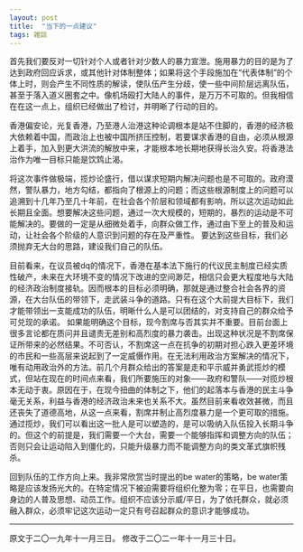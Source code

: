 ```yaml
---
layout: post
title:  "当下的一点建议"
tags: 雑談
---
```


首先我们要反对一切针对个人或者针对少数人的暴力宣泄。施用暴力的目的是为了达到政府回应诉求，或其他针对体制整体；如果将这个手段施加在“代表体制”的个体上时，则会产生不同性质的解读，使队伍产生分歧，使一些中间阶层远离队伍，甚至于落入道义圈套之中。像机场殴打大陆人的事件，是万万不可取的。但我相信在在这一点上，组织已经做出了检讨，并明晰了行动的目的。

香港偏安论，光复香港，乃至港人治港这种论调根本是站不住脚的，香港的经济极大依赖着中国，而政治上也被中国所挤压控制，若要谋求香港的自由，必须从根源上着手，加入到更大洪流的解放中来，才能根本地长期地获得长治久安。将香港法治作为唯一目标只能是饮鸩止渴。

将这次事件做极端，揽炒论盛行，借以谋求短期内解决问题也是不可取的。政府漠然，警队暴力，地方勾结，都指向了根源上的问题；而这些根源制度上的问题可以追溯到十几年乃至几十年前，在社会各个阶层和领域都有影响，所以这次运动如此长期且全面。想要解决这些问题，通过一次大规模的，短期的，暴烈的运动是不可能解决的。要做的一定是从细微处着手，向群众做工作，通过由下至上的普及和运动，让社会各个阶级的人意识到问题的存在及严重性。
要达到这些目标，我们必须抛弃无大台的思路，建设我们自己的队伍。

目前看来，在议员被dq的情况下，香港在基本法下施行的代议民主制度已经实质性破产，未来在大环境不变的情况下改进的空间渺茫，相信只会更大程度地与大陆的经济政治制度接轨。因而根本的目标必须明确，那就是通过整合社会各界的资源，在大台队伍的带领下，走武装斗争的道路。只有在这个大前提大目标下，我们才能带领出一支能成功的队伍，明晰什么人是可以团结的，对支持自己的群众给予可兑现的承诺。
如果能明确这个目标，现今割席与否其实并不重要。目前台面上很多言论都在质问并且谴责无差别和高烈度的暴力袭击。出现这种状况是不割席保证所带来的必然结果。不可否认，不割席这一点在抗争的初期对担心跌入更差环境的市民和一些高层来说起到了一定威慑作用。在无法利用政治方案解决的情况下，唯有动用政治外的方法。前几个月群众给出的答案是走和平示威并勇武揽炒的模式，但站在现在的时间点来看，我们所要施压的对象——政府和警队——对揽炒根本无动于衷。原因在于，在现今扭曲的体制之下，他们的起落本与香港的民主斗争毫无关系，利益与香港的经济政治未来也关系不大。虽然目前来看收效甚微，而且还丧失了道德高地，从这一点来看，割席并制止高烈度暴力是一个更可取的措施。通过揽炒，我们可以看出这一批人是可以塑造的，是可以吸纳入队伍投入长期斗争的。但这个的前提是，我们需要一个大台，需要一个能够指挥和调整方向的队伍；否则只会让运动陷入到僵化的，只能升级暴力而不能调整方向的类文革式旗帜残杀。

回到队伍的工作方向上来。我非常欣赏当时提出的be water的策略，be water策略是应该发扬光大的。在特定情况下被迫需要将组织化整为零；在平日，也需要向身边的人普及思想、动员工作。组织不应该分示威/平日，为了依托群众，就必须融入群众，必须牢记这次运动一定只有号召起群众的意识才能够成功。

---
原文于二〇一九年十一月三日。
修改于二〇二一年十一月三十日。